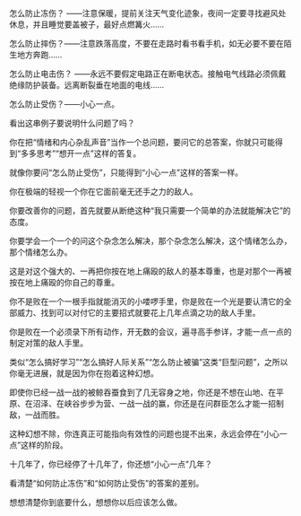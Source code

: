 怎么防止冻伤？ ——注意保暖，提前关注天气变化迹象，夜间一定要寻找避风处休息，并且睡觉要盖被子，最好点燃篝火……

怎么防止摔伤？——注意跌落高度，不要在走路时看书看手机，如无必要不要在陌生地方奔跑……

怎么防止电击伤？ ——永远不要假定电路正在断电状态。接触电气线路必须佩戴绝缘防护装备。远离断裂垂在地面的电线……

怎么防止受伤？——小心一点。

看出这串例子要说明什么问题了吗？

你在把“情绪和内心杂乱声音”当作一个总问题，要问它的总答案，你就只可能得到“多多思考”“想开一点”这样的答复。

就像你要问“怎么防止受伤”，只能得到“小心一点”这样的答案一样。

你在极端的轻视一个你在它面前毫无还手之力的敌人。

你要改善你的问题，首先就要从断绝这种“我只需要一个简单的办法就能解决它”的态度。

你要学会一个一个的问这个杂念怎么解决，那个杂念怎么解决，这个情绪怎么办，那个情绪怎么办。

这是对这个强大的、一再把你按在地上痛殴的敌人的基本尊重，也是对那个一再被按在地上痛殴的你自己的尊重。

你不是败在一个一根手指就能消灭的小喽啰手里，你是败在一个光是要认清它的全部威力、找到可以对付它的主要招式就要花上几年点滴之功的敌人手里。

你是败在一个必须录下所有动作，开无数的会议，遍寻高手参详，才能一点一点的制定对策的敌人手里。

类似“怎么搞好学习”“怎么搞好人际关系”“怎么防止被骗”这类“巨型问题”，之所以你毫无进展，就是因为你在抱着这种幻想。

即使你已经一战一战的被鲸吞蚕食到了几无容身之地，你还是不想在山地、在平原、在沼泽、在峡谷步步为营、一战一战的赢，你还是在问群臣怎么才能一招制敌，一战而胜。

这种幻想不除，你连真正可能指向有效性的问题也提不出来，永远会停在“小心一点”这样的阶段。

十几年了，你已经停了十几年了，你还想“小心一点”几年？

看清楚“如何防止冻伤”和“如何防止受伤”的答案的差别。

想想清楚你到底要什么，想想你以后应该怎么做。